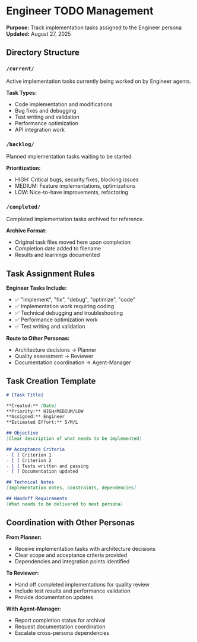 # Engineer TODO Management

**Purpose:** Track implementation tasks assigned to the Engineer persona  
**Updated:** August 27, 2025

## Directory Structure

### `/current/`

Active implementation tasks currently being worked on by Engineer agents.

**Task Types:**

- Code implementation and modifications
- Bug fixes and debugging
- Test writing and validation
- Performance optimization
- API integration work

### `/backlog/`

Planned implementation tasks waiting to be started.

**Prioritization:**

- HIGH: Critical bugs, security fixes, blocking issues
- MEDIUM: Feature implementations, optimizations
- LOW: Nice-to-have improvements, refactoring

### `/completed/`

Completed implementation tasks archived for reference.

**Archive Format:**

- Original task files moved here upon completion
- Completion date added to filename
- Results and learnings documented

## Task Assignment Rules

**Engineer Tasks Include:**

- ✅ "implement", "fix", "debug", "optimize", "code"
- ✅ Implementation work requiring coding
- ✅ Technical debugging and troubleshooting
- ✅ Performance optimization work
- ✅ Test writing and validation

**Route to Other Personas:**

- Architecture decisions → Planner
- Quality assessment → Reviewer
- Documentation coordination → Agent-Manager

## Task Creation Template

```markdown
# [Task Title]

**Created:** [Date]
**Priority:** HIGH/MEDIUM/LOW
**Assigned:** Engineer
**Estimated Effort:** S/M/L

## Objective
[Clear description of what needs to be implemented]

## Acceptance Criteria
- [ ] Criterion 1
- [ ] Criterion 2
- [ ] Tests written and passing
- [ ] Documentation updated

## Technical Notes
[Implementation notes, constraints, dependencies]

## Handoff Requirements
[What needs to be delivered to next persona]
```

## Coordination with Other Personas

**From Planner:**

- Receive implementation tasks with architecture decisions
- Clear scope and acceptance criteria provided
- Dependencies and integration points identified

**To Reviewer:**

- Hand off completed implementations for quality review
- Include test results and performance validation
- Provide documentation updates

**With Agent-Manager:**

- Report completion status for archival
- Request documentation coordination
- Escalate cross-persona dependencies
